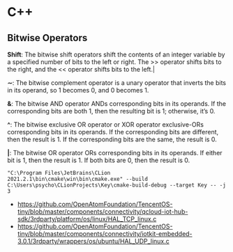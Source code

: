 # C++

## 


## Bitwise Operators

**Shift**: The bitwise shift operators shift the contents of an integer variable by a specified number of bits to the left or right. The >> operator shifts bits to the right, and the << operator shifts bits to the left.|

**∼**: The bitwise complement operator is a unary operator that inverts the bits in its operand, so 1 becomes 0, and 0 becomes 1.

**&**: The bitwise AND operator ANDs corresponding bits in its operands. If the corresponding bits are both 1, then the resulting bit is 1; otherwise, it’s 0.

**^**: The bitwise exclusive OR operator or XOR operator exclusive-ORs corresponding bits in its operands. If the corresponding bits are different, then the result is 1. If the corresponding bits are the same, the result is 0.

**|**: The bitwise OR operator ORs corresponding bits in its operands. If either bit is 1, then the result is 1. If both bits are 0, then the result is 0.

```
"C:\Program Files\JetBrains\CLion 2021.2.1\bin\cmake\win\bin\cmake.exe" --build C:\Users\psycho\CLionProjects\Key\cmake-build-debug --target Key -- -j 3
```

- https://github.com/OpenAtomFoundation/TencentOS-tiny/blob/master/components/connectivity/qcloud-iot-hub-sdk/3rdparty/platform/os/linux/HAL_TCP_linux.c
- https://github.com/OpenAtomFoundation/TencentOS-tiny/blob/master/components/connectivity/iotkit-embedded-3.0.1/3rdparty/wrappers/os/ubuntu/HAL_UDP_linux.c
